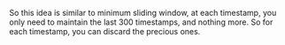 So this idea is similar to minimum sliding window, at each timestamp, you only need to maintain the last 300 timestamps, and nothing more. So for each timestamp, you can discard the precious ones.